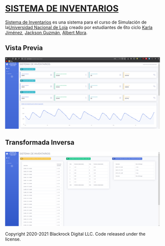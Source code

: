 # [SISTEMA DE INVENTARIOS](https://github.com/JackAndrewG/Sistema-Inventarios/tree/master)

[Sistema de Inventarios](https://github.com/JackAndrewG/Sistema-Inventarios/tree/master) es una sistema para el curso de Simulación de la[Universidad Nacional de Loja](https://unl.edu.ec/) creado por estudiantes de 6to ciclo [Karla Jiménez](https://github.com/karla-jc), [Jackson Guzmán](https://github.com/JackAndrewG), [Albert Mora](https://github.com/albert1299).

## Vista Previa

![Vista Principal sistema de inventarios](img/preview.png)


## Transformada Inversa

![transformada inversa que sigue las siguientes condiciones](img/table.png)



Copyright 2020-2021 Blackrock Digital LLC. Code released under the license.
